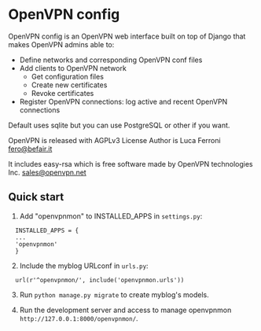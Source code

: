 
# OpenVPN config

OpenVPN config is an OpenVPN web interface built on top of Django that makes OpenVPN admins able to:

* Define networks and corresponding OpenVPN conf files
* Add clients to OpenVPN network
    * Get configuration files
    * Create new certificates
    * Revoke certificates
* Register OpenVPN connections: log active and recent OpenVPN connections

Default uses sqlite but you can use PostgreSQL or other if you want.

OpenVPN is released with AGPLv3 License
Author is Luca Ferroni <fero@befair.it>

It includes easy-rsa which is free software made by OpenVPN technologies Inc. <sales@openvpn.net>


Quick start
-----------

1. Add "openvpnmon" to INSTALLED_APPS in `settings.py`:

```
  INSTALLED_APPS = {
  ...
  'openvpnmon'
  }
```

2. Include the myblog URLconf in `urls.py`:

```
  url(r'^openvpnmon/', include('openvpnmon.urls'))
```

3. Run `python manage.py migrate` to create myblog's models.

4. Run the development server and access to manage openvpnmon `http://127.0.0.1:8000/openvpnmon/`.


